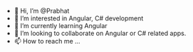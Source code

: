 - 👋 Hi, I’m @Prabhat
- 👀 I’m interested in Angular, C# development 
- 🌱 I’m currently learning Angular
- 💞️ I’m looking to collaborate on Angular or C# related apps.
- 📫 How to reach me ...

<!---
Prabhatbsa/Prabhatbsa is a ✨ special ✨ repository because its `README.md` (this file) appears on your GitHub profile.
You can click the Preview link to take a look at your changes.
--->
